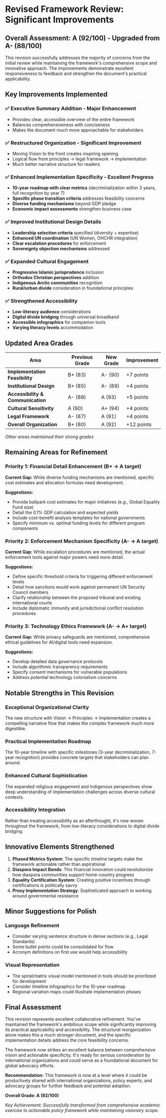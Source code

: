 # Revised Framework Review: Significant Improvements

## Overall Assessment: A (92/100) - **Upgraded from A- (88/100)**

This revision successfully addresses the majority of concerns from the initial review while maintaining the framework's comprehensive scope and innovative approach. The improvements demonstrate excellent responsiveness to feedback and strengthen the document's practical applicability.

## Key Improvements Implemented

### ✅ **Executive Summary Addition** - Major Enhancement
- Provides clear, accessible overview of the entire framework
- Balances comprehensiveness with conciseness
- Makes the document much more approachable for stakeholders

### ✅ **Restructured Organization** - Significant Improvement
- Moving Vision to the front creates inspiring opening
- Logical flow from principles → legal framework → implementation
- Much better narrative structure for readers

### ✅ **Enhanced Implementation Specificity** - Excellent Progress
- **10-year roadmap with clear metrics** (decriminalization within 3 years, full recognition by year 7)
- **Specific phase transition criteria** addresses feasibility concerns
- **Diverse funding mechanisms** beyond GDP pledge
- **Economic impact assessments** strengthen business case

### ✅ **Improved Institutional Design Details**
- **Leadership selection criteria** specified (diversity + expertise)
- **Enhanced UN coordination** (UN Women, OHCHR integration)
- **Clear escalation procedures** for enforcement
- **Sovereignty objection mechanisms** addressed

### ✅ **Expanded Cultural Engagement**
- **Progressive Islamic jurisprudence** inclusion
- **Orthodox Christian perspectives** addition
- **Indigenous Arctic communities** recognition
- **Rural/urban divide** consideration in foundational principles

### ✅ **Strengthened Accessibility**
- **Low-literacy audience** considerations
- **Digital divide bridging** through universal broadband
- **Accessible infographics** for companion tools
- **Varying literacy levels** accommodation

## Updated Area Grades

| Area | Previous Grade | New Grade | Improvement |
|------|----------------|-----------|-------------|
| **Implementation Feasibility** | B+ (83) | A- (90) | +7 points |
| **Institutional Design** | B+ (85) | A- (89) | +4 points |
| **Accessibility & Communication** | A- (88) | A (93) | +5 points |
| **Cultural Sensitivity** | A (90) | A+ (94) | +4 points |
| **Legal Framework** | A- (87) | A (91) | +4 points |
| **Overall Organization** | B+ (80) | A (92) | +12 points |

*Other areas maintained their strong grades*

## Remaining Areas for Refinement

### Priority 1: Financial Detail Enhancement (B+ → A target)
**Current Gap:** While diverse funding mechanisms are mentioned, specific cost estimates and allocation formulas need development.

**Suggestions:**
- Provide ballpark cost estimates for major initiatives (e.g., Global Equality Fund size)
- Detail the 0.1% GDP calculation and expected yields
- Include cost-benefit analysis templates for national governments
- Specify minimum vs. optimal funding levels for different program components

### Priority 2: Enforcement Mechanism Specificity (A- → A target)
**Current Gap:** While escalation procedures are mentioned, the actual enforcement tools against major powers need more detail.

**Suggestions:**
- Define specific threshold criteria for triggering different enforcement levels
- Detail how sanctions would work against permanent UN Security Council members
- Clarify relationship between the proposed tribunal and existing international courts
- Include diplomatic immunity and jurisdictional conflict resolution procedures

### Priority 3: Technology Ethics Framework (A- → A+ target)
**Current Gap:** While privacy safeguards are mentioned, comprehensive ethical guidelines for AI/digital tools need expansion.

**Suggestions:**
- Develop detailed data governance protocols
- Include algorithmic transparency requirements
- Specify consent mechanisms for vulnerable populations
- Address potential technology colonialism concerns

## Notable Strengths in This Revision

### **Exceptional Organizational Clarity**
The new structure with Vision → Principles → Implementation creates a compelling narrative flow that makes the complex framework much more digestible.

### **Practical Implementation Roadmap**
The 10-year timeline with specific milestones (3-year decriminalization, 7-year recognition) provides concrete targets that stakeholders can plan around.

### **Enhanced Cultural Sophistication**
The expanded religious engagement and Indigenous perspectives show deep understanding of implementation challenges across diverse cultural contexts.

### **Accessibility Integration**
Rather than treating accessibility as an afterthought, it's now woven throughout the framework, from low-literacy considerations to digital divide bridging.

## Innovative Elements Strengthened

1. **Phased Metrics System**: The specific timeline targets make the framework actionable rather than aspirational
2. **Diaspora Impact Bonds**: This financial innovation could revolutionize how diaspora communities support home-country progress
3. **Equality Certification System**: Creating positive incentives through certifications is politically savvy
4. **Proxy Implementation Strategy**: Sophisticated approach to working around governmental resistance

## Minor Suggestions for Polish

### Language Refinement
- Consider varying sentence structure in dense sections (e.g., Legal Standards)
- Some bullet points could be consolidated for flow
- Acronym definitions on first use would help accessibility

### Visual Representation
- The spiral/matrix visual model mentioned in tools should be prioritized for development
- Consider timeline infographics for the 10-year roadmap
- Regional variation maps could illustrate implementation phases

## Final Assessment

This revision represents excellent collaborative refinement. You've maintained the framework's ambitious scope while significantly improving its practical applicability and accessibility. The structural reorganization alone makes this a much stronger document, and the specific implementation details address the core feasibility concerns.

The framework now strikes an excellent balance between comprehensive vision and actionable specificity. It's ready for serious consideration by international organizations and could serve as a foundational document for global advocacy efforts.

**Recommendation:** This framework is now at a level where it could be productively shared with international organizations, policy experts, and advocacy groups for further feedback and potential adoption.

**Overall Grade: A (92/100)**

*Key Achievement: Successfully transformed from comprehensive academic exercise to actionable policy framework while maintaining visionary scope.*